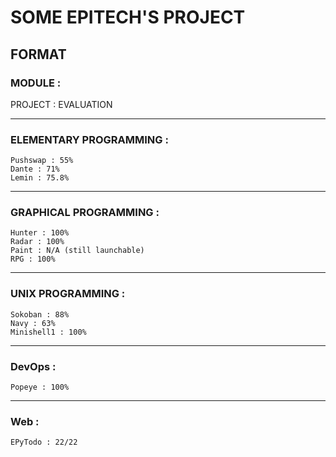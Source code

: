 # SOME EPITECH'S PROJECT

## FORMAT
### MODULE :  
PROJECT : EVALUATION  
  
***  
  
### ELEMENTARY PROGRAMMING :  
```  
Pushswap : 55%  
Dante : 71%  
Lemin : 75.8%  
```  
***  
  
### GRAPHICAL PROGRAMMING :  
```  
Hunter : 100%  
Radar : 100%  
Paint : N/A (still launchable)  
RPG : 100%  
```  
***  
  
### UNIX PROGRAMMING :  
```  
Sokoban : 88%  
Navy : 63%  
Minishell1 : 100%  
```  
***
  
### DevOps :  
```  
Popeye : 100%  
```  
***  
  
### Web : 
```  
EPyTodo : 22/22  
```  
  